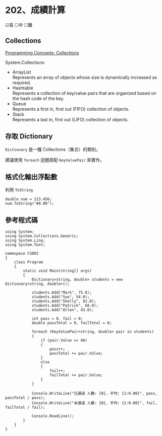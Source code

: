 # 202、成績計算

☑易 ☐中 ☐難

## Collections

[Programming Concepts: Collections](https://msdn.microsoft.com/en-us/library/ybcx56wz.aspx?f=255&MSPPError=-2147217396)

System.Collections

* ArrayList <br/>Represents an array of objects whose size is dynamically increased as required.
* Hashtable <br/>Represents a collection of key/value pairs that are organized based on the hash code of the key.
* Queue <br/>Represents a first in, first out (FIFO) collection of objects.
* Stack <br/>Represents a last in, first out (LIFO) collection of objects.

## 存取 Dictionary

`Dictionary` 是一種 Collections（集合）的類別。

建議使用 `foreach` 迴圈搭配 `KeyValuePair` 來實作。

## 格式化輸出浮點數

利用 `ToString`

```
double num = 123.456;
num.ToString("#0.00");
```

## 參考程式碼

```
using System;
using System.Collections.Generic;
using System.Linq;
using System.Text;

namespace CSD02
{
    class Program
    {
        static void Main(string[] args)
        {
            Dictionary<string, double> students = new Dictionary<string, double>();

            students.Add("Mark", 75.0);
            students.Add("Sue", 54.0);
            students.Add("Shelly", 92.0);
            students.Add("Patrick", 60.0);
            students.Add("Allen", 43.0);

            int pass = 0, fail = 0;
            double passTotal = 0, failTotal = 0;

            foreach (KeyValuePair<string, double> pair in students)
            {
                if (pair.Value >= 60)
                {
                    pass++;
                    passTotal += pair.Value;
                }
                else
                {
                    fail++;
                    failTotal += pair.Value;
                }
            }

            Console.WriteLine("已通過 人數: {0}, 平均: {1:0.00}", pass, passTotal / pass);
            Console.WriteLine("未通過 人數: {0}, 平均: {1:0.00}", fail, failTotal / fail);

            Console.ReadLine();
        }
    }
}
```